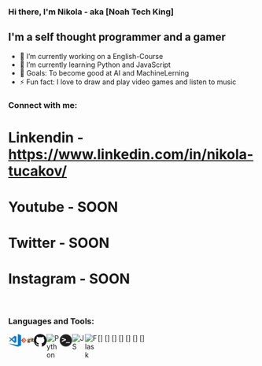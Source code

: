 ### Hi there, I'm Nikola - aka [Noah Tech King]


## I'm a self thought programmer and a gamer

- 🔭 I’m currently working on a English-Course 
- 🌱 I’m currently learning Python and JavaScript 
- 🥅 Goals: To become good at AI and MachineLerning
- ⚡ Fun fact: I love to draw and play video games and listen to music

### Connect with me:

# Linkendin - https://www.linkedin.com/in/nikola-tucakov/
# Youtube - SOON
# Twitter - SOON
# Instagram - SOON

<br />

### Languages and Tools:


[<img align="left" alt="Visual Studio Code" width="26px" src="https://raw.githubusercontent.com/github/explore/80688e429a7d4ef2fca1e82350fe8e3517d3494d/topics/visual-studio-code/visual-studio-code.png" />]
[<img align="left" alt="Git" width="26px" src="https://raw.githubusercontent.com/github/explore/80688e429a7d4ef2fca1e82350fe8e3517d3494d/topics/git/git.png" />]
[<img align="left" alt="GitHub" width="26px" src="https://raw.githubusercontent.com/github/explore/78df643247d429f6cc873026c0622819ad797942/topics/github/github.png" />]
[<img align="left" alt="Python" width="26px" src="https://github.com/jalbertsr/logo-badge-images/blob/master/img/rsz_python.png" />]
[<img align="left" alt="Terminal" width="26px" src="https://raw.githubusercontent.com/github/explore/80688e429a7d4ef2fca1e82350fe8e3517d3494d/topics/terminal/terminal.png" />]
[<img align="left" alt="JS" width="26px" src="http://3con14.biz/code/_data/js/intro/js-logo.png" />]
[<img align="left" alt="Flask" width="26px" src="https://github.com/jalbertsr/logo-badge-images/blob/master/img/rsz_flask.png" />]


<br />
<br />
